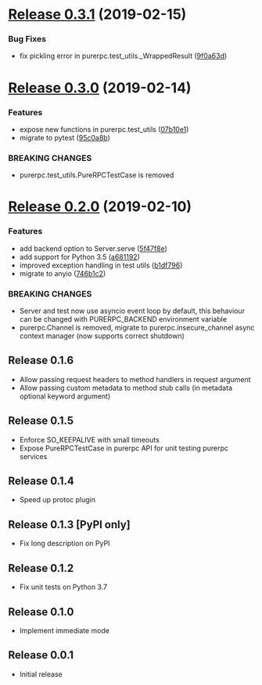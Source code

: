 # [Release 0.3.1](https://github.com/standy66/purerpc/compare/v0.3.0...v0.3.1) (2019-02-15)


### Bug Fixes

* fix pickling error in purerpc.test_utils._WrappedResult ([9f0a63d](https://github.com/standy66/purerpc/commit/9f0a63d))



# [Release 0.3.0](https://github.com/standy66/purerpc/compare/v0.2.1...v0.3.0) (2019-02-14)


### Features

* expose new functions in purerpc.test_utils ([07b10e1](https://github.com/standy66/purerpc/commit/07b10e1))
* migrate to pytest ([95c0a8b](https://github.com/standy66/purerpc/commit/95c0a8b))


### BREAKING CHANGES

* purerpc.test_utils.PureRPCTestCase is removed



# [Release 0.2.0](https://github.com/standy66/purerpc/compare/v0.1.6...v0.2.0) (2019-02-10)


### Features

* add backend option to Server.serve ([5f47f8e](https://github.com/standy66/purerpc/commit/5f47f8e))
* add support for Python 3.5 ([a681192](https://github.com/standy66/purerpc/commit/a681192))
* improved exception handling in test utils ([b1df796](https://github.com/standy66/purerpc/commit/b1df796))
* migrate to anyio ([746b1c2](https://github.com/standy66/purerpc/commit/746b1c2))


### BREAKING CHANGES

* Server and test now use asyncio event loop by default,
this behaviour can be changed with PURERPC_BACKEND environment variable
* purerpc.Channel is removed, migrate to
purerpc.insecure_channel async context manager (now supports correct
shutdown)

## Release 0.1.6

* Allow passing request headers to method handlers in request argument
* Allow passing custom metadata to method stub calls (in metadata optional keyword argument)

## Release 0.1.5

* Enforce SO_KEEPALIVE with small timeouts
* Expose PureRPCTestCase in purerpc API for unit testing purerpc services

## Release 0.1.4

* Speed up protoc plugin

## Release 0.1.3 [PyPI only]

* Fix long description on PyPI

## Release 0.1.2

* Fix unit tests on Python 3.7

## Release 0.1.0

* Implement immediate mode

## Release 0.0.1

* Initial release
